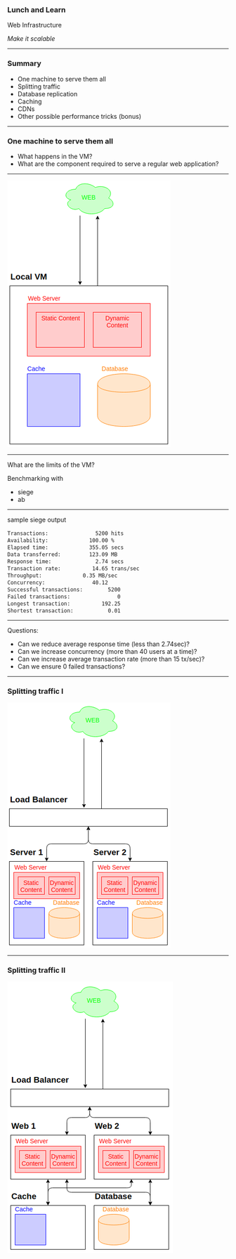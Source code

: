 ### Lunch and Learn

Web Infrastructure

_Make it scalable_

---

### Summary

- One machine to serve them all
- Splitting traffic
- Database replication
- Caching
- CDNs
- Other possible performance tricks (bonus)

---

### One machine to serve them all

- What happens in the VM?
- What are the component required to serve a regular web application?

---

![local_vm](./local_vm.png)

---

What are the limits of the VM?

Benchmarking with
- siege
- ab

---

sample siege output
```
Transactions:		        5200 hits
Availability:		      100.00 %
Elapsed time:		      355.05 secs
Data transferred:	      123.09 MB
Response time:		        2.74 secs
Transaction rate:	       14.65 trans/sec
Throughput:		        0.35 MB/sec
Concurrency:		       40.12
Successful transactions:        5200
Failed transactions:	           0
Longest transaction:	      192.25
Shortest transaction:	        0.01
```

---

Questions:

- Can we reduce average response time (less than 2.74sec)?
- Can we increase concurrency (more than 40 users at a time)?
- Can we increase average transaction rate (more than 15 tx/sec)?
- Can we ensure 0 failed transactions?

---

### Splitting traffic I

![load_balanced_traffic](./load_balancing.png)

---

### Splitting traffic II

![load_balancing_web_isolated](./load_balancing_web_isolated.png)

